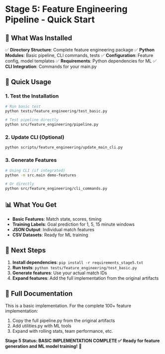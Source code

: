 # Stage 5: Feature Engineering Pipeline - Quick Start

## 🎯 What Was Installed

✅ **Directory Structure**: Complete feature engineering package
✅ **Python Modules**: Basic pipeline, CLI commands, tests
✅ **Configuration**: Feature config, model templates
✅ **Requirements**: Python dependencies for ML
✅ **CLI Integration**: Commands for your main.py

## 🚀 Quick Usage

### 1. Test the Installation
```bash
# Run basic test
python tests/feature_engineering/test_basic.py

# Test pipeline directly
python src/feature_engineering/pipeline.py
```

### 2. Update CLI (Optional)
```bash
python scripts/feature_engineering/update_main_cli.py
```

### 3. Generate Features
```bash
# Using CLI (if integrated)
python -m src.main demo-features

# Or directly
python src/feature_engineering/cli_commands.py
```

## 📊 What You Get

- **Basic Features**: Match state, scores, timing
- **Training Labels**: Goal prediction for 1, 5, 15 minute windows
- **JSON Output**: Individual match features
- **CSV Datasets**: Ready for ML training

## 🔧 Next Steps

1. **Install dependencies**: `pip install -r requirements_stage5.txt`
2. **Run tests**: `python tests/feature_engineering/test_basic.py`
3. **Generate features**: Use your actual match IDs
4. **Expand features**: Add the full implementation from the original artifacts

## 📖 Full Documentation

This is a basic implementation. For the complete 100+ feature implementation:
1. Copy the full pipeline.py from the original artifacts
2. Add utilities.py with ML tools
3. Expand with rolling stats, team performance, etc.

**Stage 5 Status: BASIC IMPLEMENTATION COMPLETE ✅**
**Ready for feature generation and ML model training!** 🚀
